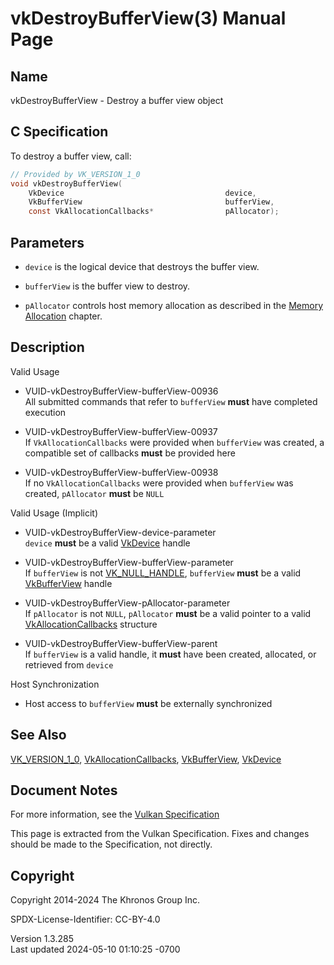 # vkDestroyBufferView(3) Manual Page

## Name

vkDestroyBufferView - Destroy a buffer view object



## <a href="#_c_specification" class="anchor"></a>C Specification

To destroy a buffer view, call:

``` c
// Provided by VK_VERSION_1_0
void vkDestroyBufferView(
    VkDevice                                    device,
    VkBufferView                                bufferView,
    const VkAllocationCallbacks*                pAllocator);
```

## <a href="#_parameters" class="anchor"></a>Parameters

- `device` is the logical device that destroys the buffer view.

- `bufferView` is the buffer view to destroy.

- `pAllocator` controls host memory allocation as described in the <a
  href="https://registry.khronos.org/vulkan/specs/1.3-extensions/html/vkspec.html#memory-allocation"
  target="_blank" rel="noopener">Memory Allocation</a> chapter.

## <a href="#_description" class="anchor"></a>Description

Valid Usage

- <a href="#VUID-vkDestroyBufferView-bufferView-00936"
  id="VUID-vkDestroyBufferView-bufferView-00936"></a>
  VUID-vkDestroyBufferView-bufferView-00936  
  All submitted commands that refer to `bufferView` **must** have
  completed execution

- <a href="#VUID-vkDestroyBufferView-bufferView-00937"
  id="VUID-vkDestroyBufferView-bufferView-00937"></a>
  VUID-vkDestroyBufferView-bufferView-00937  
  If `VkAllocationCallbacks` were provided when `bufferView` was
  created, a compatible set of callbacks **must** be provided here

- <a href="#VUID-vkDestroyBufferView-bufferView-00938"
  id="VUID-vkDestroyBufferView-bufferView-00938"></a>
  VUID-vkDestroyBufferView-bufferView-00938  
  If no `VkAllocationCallbacks` were provided when `bufferView` was
  created, `pAllocator` **must** be `NULL`

Valid Usage (Implicit)

- <a href="#VUID-vkDestroyBufferView-device-parameter"
  id="VUID-vkDestroyBufferView-device-parameter"></a>
  VUID-vkDestroyBufferView-device-parameter  
  `device` **must** be a valid [VkDevice](https://registry.khronos.org/vulkan/specs/1.3-extensions/man/html/VkDevice.html) handle

- <a href="#VUID-vkDestroyBufferView-bufferView-parameter"
  id="VUID-vkDestroyBufferView-bufferView-parameter"></a>
  VUID-vkDestroyBufferView-bufferView-parameter  
  If `bufferView` is not [VK_NULL_HANDLE](https://registry.khronos.org/vulkan/specs/1.3-extensions/man/html/VK_NULL_HANDLE.html),
  `bufferView` **must** be a valid [VkBufferView](https://registry.khronos.org/vulkan/specs/1.3-extensions/man/html/VkBufferView.html)
  handle

- <a href="#VUID-vkDestroyBufferView-pAllocator-parameter"
  id="VUID-vkDestroyBufferView-pAllocator-parameter"></a>
  VUID-vkDestroyBufferView-pAllocator-parameter  
  If `pAllocator` is not `NULL`, `pAllocator` **must** be a valid
  pointer to a valid [VkAllocationCallbacks](https://registry.khronos.org/vulkan/specs/1.3-extensions/man/html/VkAllocationCallbacks.html)
  structure

- <a href="#VUID-vkDestroyBufferView-bufferView-parent"
  id="VUID-vkDestroyBufferView-bufferView-parent"></a>
  VUID-vkDestroyBufferView-bufferView-parent  
  If `bufferView` is a valid handle, it **must** have been created,
  allocated, or retrieved from `device`

Host Synchronization

- Host access to `bufferView` **must** be externally synchronized

## <a href="#_see_also" class="anchor"></a>See Also

[VK_VERSION_1_0](https://registry.khronos.org/vulkan/specs/1.3-extensions/man/html/VK_VERSION_1_0.html),
[VkAllocationCallbacks](https://registry.khronos.org/vulkan/specs/1.3-extensions/man/html/VkAllocationCallbacks.html),
[VkBufferView](https://registry.khronos.org/vulkan/specs/1.3-extensions/man/html/VkBufferView.html), [VkDevice](https://registry.khronos.org/vulkan/specs/1.3-extensions/man/html/VkDevice.html)

## <a href="#_document_notes" class="anchor"></a>Document Notes

For more information, see the <a
href="https://registry.khronos.org/vulkan/specs/1.3-extensions/html/vkspec.html#vkDestroyBufferView"
target="_blank" rel="noopener">Vulkan Specification</a>

This page is extracted from the Vulkan Specification. Fixes and changes
should be made to the Specification, not directly.

## <a href="#_copyright" class="anchor"></a>Copyright

Copyright 2014-2024 The Khronos Group Inc.

SPDX-License-Identifier: CC-BY-4.0

Version 1.3.285  
Last updated 2024-05-10 01:10:25 -0700
